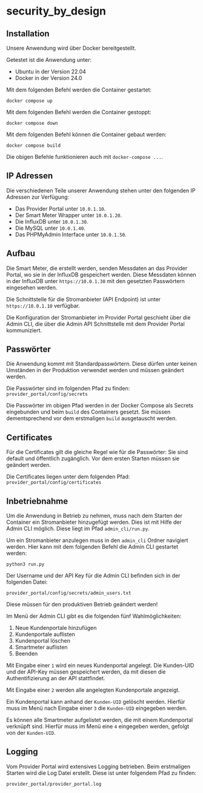 # security_by_design

## Installation
Unsere Anwendung wird über Docker bereitgestellt. 

Getestet ist die Anwendung unter: 
- Ubuntu in der Version 22.04
- Docker in der Version 24.0

Mit dem folgenden Befehl werden die Container gestartet:
```
docker compose up
```

Mit dem folgenden Befehl werden die Container gestoppt:
```
docker compose down
```

Mit dem folgenden Befehl können die Container gebaut werden:
```
docker compose build
```
Die obigen Befehle funktionieren auch mit `docker-compose ...`.

## IP Adressen
Die verschiedenen Teile unserer Anwendung stehen unter den folgenden IP Adressen zur Verfügung:
- Das Provider Portal unter `10.0.1.10`.
- Der Smart Meter Wrapper unter `10.0.1.20`.
- Die InfluxDB unter `10.0.1.30`.
- Die MySQL unter `10.0.1.40`.
- Das PHPMyAdmin Interface unter `10.0.1.50`.

## Aufbau
Die Smart Meter, die erstellt werden, senden Messdaten an das Provider Portal, wo sie in der InfluxDB gespeichert werden.
Diese Messdaten können in der InfluxDB unter `https://10.0.1.30` mit den gesetzten Passwörtern eingesehen werden.

Die Schnittstelle für die Stromanbieter (API Endpoint) ist unter `https://10.0.1.10` verfügbar.

Die Konfiguration der Stromanbieter im Provider Portal geschieht über die Admin CLI, die über die Admin API Schnittstelle mit dem Provider Portal kommuniziert.

## Passwörter
Die Anwendung kommt mit Standardpasswörtern. Diese dürfen unter keinen Umständen in der Produktion verwendet werden und müssen geändert werden.

Die Passwörter sind im folgenden Pfad zu finden:
`provider_portal/config/secrets`

Die Passwörter im obigen Pfad werden in der Docker Compose als Secrets eingebunden und beim `build` des Containers gesetzt. Sie müssen dementsprechend vor dem erstmaligen `build` ausgetauscht werden.

## Certificates
Für die Certificates gilt die gleiche Regel wie für die Passwörter:
Sie sind default und öffentlich zugänglich. Vor dem ersten Starten müssen sie geändert werden.

Die Certificates liegen unter dem folgenden Pfad:
`provider_portal/config/certificates`

## Inbetriebnahme
Um die Anwendung in Betrieb zu nehmen, muss nach dem Starten der Container ein Stromanbieter hinzugefügt werden. Dies ist mit Hilfe der Admin CLI möglich. Diese liegt im Pfad `admin_cli/run.py`.

Um ein Stromanbieter anzulegen muss in den `admin_cli` Ordner navigiert werden. Hier kann mit dem folgenden Befehl die Admin CLI gestartet werden:
```
python3 run.py
```

Der Username und der API Key für die Admin CLI befinden sich in der folgenden Datei:
```
provider_portal/config/secrets/admin_users.txt
```

Diese müssen für den produktiven Betrieb geändert werden!

Im Menü der Admin CLI gibt es die folgenden fünf Wahlmöglichkeiten:
1. Neue Kundenportale hinzufügen
2. Kundenportale auflisten
3. Kundenportal löschen
4. Smartmeter auflisten
5. Beenden

Mit Eingabe einer `1` wird ein neues Kundenportal angelegt. Die Kunden-UID und der API-Key müssen gespeichert werden, da mit diesen die Authentifizierung an der API stattfindet.

Mit Eingabe einer `2` werden alle angelegten Kundenportale angezeigt.

Ein Kundenportal kann anhand der `Kunden-UID` gelöscht werden. Hierfür muss im Menü nach Eingabe einer `3` die `Kunden-UID` eingegeben werden.

Es können alle Smartmeter aufgelistet werden, die mit einem Kundenportal verknüpft sind. Hierfür muss im Menü eine `4` eingegeben werden, gefolgt von der `Kunden-UID`.

## Logging
Vom Provider Portal wird extensives Logging betrieben. Beim erstmaligen Starten wird die Log Datei erstellt. Diese ist unter folgendem Pfad zu finden:
```
provider_portal/provider_portal.log
```

